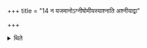 +++
title = "14 न यजमानोऽग्नीषोमीयस्याश्नाति अश्नीयाद्वा"

+++

<details><summary>थिते</summary>

न यजमानोऽग्नीषोमीयस्याश्नाति । अश्नीयाद्वा १४
</details>
